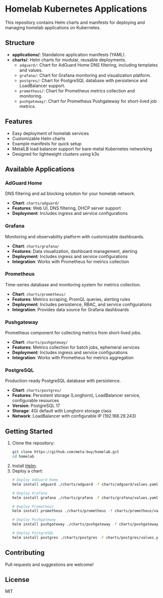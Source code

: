 # Homelab Kubernetes Applications

This repository contains Helm charts and manifests for deploying and managing homelab applications on Kubernetes.

## Structure
- **applications/**: Standalone application manifests (YAML).
- **charts/**: Helm charts for modular, reusable deployments.
  - `adguard/`: Chart for AdGuard Home DNS filtering, including templates and values.
  - `grafana/`: Chart for Grafana monitoring and visualization platform.
  - `postgres/`: Chart for PostgreSQL database with persistence and LoadBalancer support.
  - `prometheus/`: Chart for Prometheus metrics collection and monitoring.
  - `pushgateway/`: Chart for Prometheus Pushgateway for short-lived job metrics.

## Features
- Easy deployment of homelab services
- Customizable Helm charts
- Example manifests for quick setup
- MetalLB load balancer support for bare-metal Kubernetes networking
- Designed for lightweight clusters using k3s

## Available Applications

### AdGuard Home
DNS filtering and ad blocking solution for your homelab network.
- **Chart**: `charts/adguard/`
- **Features**: Web UI, DNS filtering, DHCP server support
- **Deployment**: Includes ingress and service configurations

### Grafana
Monitoring and observability platform with customizable dashboards.
- **Chart**: `charts/grafana/`
- **Features**: Data visualization, dashboard management, alerting
- **Deployment**: Includes ingress and service configurations
- **Integration**: Works with Prometheus for metrics collection

### Prometheus
Time-series database and monitoring system for metrics collection.
- **Chart**: `charts/prometheus/`
- **Features**: Metrics scraping, PromQL queries, alerting rules
- **Deployment**: Includes persistence, RBAC, and service configurations
- **Integration**: Provides data source for Grafana dashboards

### Pushgateway
Prometheus component for collecting metrics from short-lived jobs.
- **Chart**: `charts/pushgateway/`
- **Features**: Metrics collection for batch jobs, ephemeral services
- **Deployment**: Includes ingress and service configurations
- **Integration**: Works with Prometheus for metrics aggregation

### PostgreSQL
Production-ready PostgreSQL database with persistence.
- **Chart**: `charts/postgres/`
- **Features**: Persistent storage (Longhorn), LoadBalancer service, configurable resources
- **Version**: PostgreSQL 17
- **Storage**: 4Gi default with Longhorn storage class
- **Network**: LoadBalancer with configurable IP (192.168.29.243)

## Getting Started
1. Clone the repository:
   ```bash
   git clone https://github.com/meta-boy/homelab.git
   cd homelab
   ```
2. Install [Helm](https://helm.sh/).
3. Deploy a chart:
   ```bash
   # Deploy AdGuard Home
   helm install adguard ./charts/adguard -f charts/adguard/values.yaml
   
   # Deploy Grafana
   helm install grafana ./charts/grafana -f charts/grafana/values.yaml
   
   # Deploy Prometheus
   helm install prometheus ./charts/prometheus -f charts/prometheus/values.yaml
   
   # Deploy Pushgateway
   helm install pushgateway ./charts/pushgateway -f charts/pushgateway/values.yaml
   
   # Deploy PostgreSQL
   helm install postgres ./charts/postgres -f charts/postgres/values.yaml
   ```

## Contributing
Pull requests and suggestions are welcome!

## License
MIT
